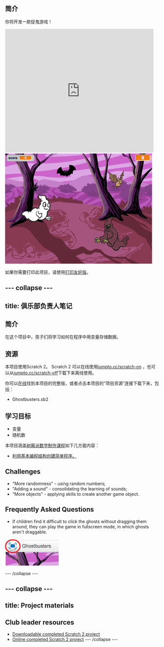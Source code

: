 ## 简介

你将开发一款捉鬼游戏！

<div class="scratch-preview">
  <iframe allowtransparency="true" width="485" height="402" src="https://scratch.mit.edu/projects/embed/60787262/?autostart=false" frameborder="0"></iframe>
  <img src="images/ghost-final.png">
</div>

如果你需要打印此项目，请使用[打印友好版](https://projects.raspberrypi.org/en/projects/ghostbusters/print)。

## \--- collapse \---

## title: 俱乐部负责人笔记

## 简介

在这个项目中，孩子们将学习如何在程序中用变量存储数据。

## 资源

本项目使用Scratch 2。 Scratch 2 可以在线使用[jumpto.cc/scratch-on](http://jumpto.cc/scratch-on) ，也可以从[jumpto.cc/scratch-off](http://jumpto.cc/scratch-off)下载下来离线使用。

你可以[在线](http://scratch.mit.edu/projects/60787262/#editor)找到本项目的完整版，或者点击本项目的“项目资源”连接下载下来，包括：

* Ghostbusters.sb2

## 学习目标

* 变量
* 随机数

本项目涵盖[树莓派数字制作课程](http://rpf.io/curriculum)如下几方面内容：

* [利用基本编程结构创建简单程序。](https://www.raspberrypi.org/curriculum/programming/creator)

## Challenges

* "More randomness" - using random numbers;
* "Adding a sound" - consolidating the learning of sounds;
* "More objects" - applying skills to create another game object.

## Frequently Asked Questions

* If children find it difficult to click the ghosts without dragging them around, they can play the game in fullscreen mode, in which ghosts aren't draggable.

![screenshot](images/ghost-fullscreen.png)

\--- /collapse \---

## \--- collapse \---

## title: Project materials

## Club leader resources

* [Downloadable completed Scratch 2 project](resources/Ghostbusters.sb2)
* [Online completed Scratch 2 project](http://scratch.mit.edu/projects/60787262/#editor) \--- /collapse \---